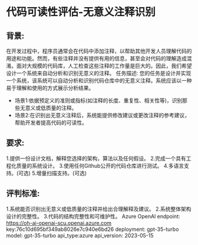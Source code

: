 # 代码可读性评估-无意义注释识别
## 背景: 
在开发过程中，程序员通常会在代码中添加注释，以帮助其他开发人员理解代码的用途和功能。然而，有些注释并没有提供有用的信息，甚至会对代码的理解造成混淆。面对大规模的代码库，人工检查这些注释的工作量是巨大的。因此，我们希望设计一个系统来自动分析和识别无意义的注释。 
任务描述: 
您的任务是设计并实现一个系统，该系统可以自动分析和识别代码仓库中的无意义注释。系统应该以一种易于理解和使用的方式展示分析结果。
- 场景1:依据预定义的准则或指标(如注释的长度、重复性、相关性等)，识别那些无意义或低质量的注释。 
- 场景2:在识别出无意义注释后，系统能提供修改建议或更改注释的参考建议，帮助开发者提高代码的可读性。 
## 要求: 
1.提供一份设计文档，解释您选择的架构，算法以及任何假设。 
2.完成一个具有工程化质量的系统设计。 
3.使用任何Github公开的代码仓库进行测试。
4.多语言支持。(可选) 
5.增量扫描支持。(可选) 
## 评判标准: 
1.系统能否识别出无意义或低质量的注释并给出合理解释及建议。
2.系统整体架构设计的完整性。 
3.代码的结构完整性和可维护性。 
Azure OpenAl 
endpoint: https://oh-ai-openai-scu.openai.azure.com
key:76c10d695bf349ab8026e7c940e6bd26 
deployment: gpt-35-turbo 
model: gpt-35-turbo
api_type:azure api_version: 2023-05-15
